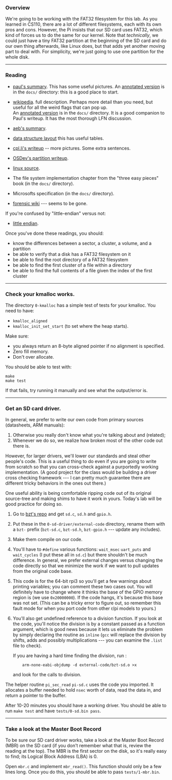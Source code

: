 ### Overview
We're going to be working with the FAT32 filesystem for this lab. As you 
learned in CS110, there are a lot of different filesystems, each with its own 
pros and cons.  However, the Pi insists that our SD card uses FAT32, which kind 
of forces us to do the same for our kernel. Note that _technically_, we could 
just have a tiny FAT32 partition at the beginning of the SD card and do our own 
thing afterwards, like Linux does, but that adds yet another moving part to 
deal with.  For simplicity, we're just going to use one partition for the whole 
disk.

--------------------------------------------------------------------------
### Reading
  - [paul's summary](https://www.pjrc.com/tech/8051/ide/fat32.html).  This has
    some useful pictures.   An [annotated version](./docs/pauls-fat32.annoted.pdf)
    is in the `docs/` directory: this is a good place to start.
  -  [wikipedia](https://en.wikipedia.org/wiki/Design_of_the_FAT_file_system).
     full description.  Perhaps more detail than you need, but useful
     for all the weird flags that can pop up.   
     An [annotated version](./docs/wikipedia-fat32.annotated.pdf) is in the `docs/` directory.  It is a good companion to Paul's
    writeup.  It has the most thorough LFN discussion.
  - [aeb's summary](https://www.win.tue.nl/~aeb/linux/fs/fat/fat-1.html).
  - [data structure layout](http://www.c-jump.com/CIS24/Slides/FileSysDataStructs/FileSysDataStructs.html) this has useful tables.
  - [cpl.li's writeup](https://cpl.li/2019/mbrfat/) -- more pictures.  Some
    extra sentences.
  - [OSDev's partition writeup](https://wiki.osdev.org/Partition_Table).

  - [linux source](https://elixir.bootlin.com/linux/latest/source/fs/fat/dir.c).
  - The file system implementation chapter from the "three easy pieces" book 
    (in the `docs/` directory).
  - Microsofts specification (in the `docs/` directory).
  - [forensic wiki](https://www.forensicswiki.org/wiki/FAT) --- seems to be gone.

If you're confused by "little-endian" versus not:
  - [little endian](https://en.wikipedia.org/wiki/Endianness#Little-endian).

Once you've done these readings, you should:
- know the differences between a sector, a cluster, a volume, and a partition
- be able to verify that a disk has a FAT32 filesystem on it
- be able to find the root directory of a FAT32 filesystem
- be able to find the first cluster of a file within a directory
- be able to find the full contents of a file given the index of the first 
  cluster

--------------------------------------------------------------------------
### Check your kmalloc works.

The directory `0-kmalloc` has a simple test of tests for your kmalloc.  You
need to have:
  - `kmalloc_aligned`
  - `kmalloc_init_set_start` (to set where the heap starts).

Make sure:
  - you always return an 8-byte aligned pointer if no alignment is specified.
  - Zero fill memory.
  - Don't over allocate.

You should be able to test with:

    make
    make test

If that fails, try running it manually and see what the output/error is.

--------------------------------------------------------------------------
### Get an SD card driver.

In general, we prefer to write our own code from primary sources
(datasheets, ARM manuals):
  1. Otherwise you really don't know what you're talking about and (related);
  2. Whenever we do so, we realize how broken most of the other code out there 
     is.

However, for larger drivers, we'll lower our standards and steal other
people's code.   This is a useful thing to do even if you are going to
write from scratch so that you can cross-check against a purportedly
working implementation.  (A good project for the class would be building
a driver cross checking framework --- I can pretty much guarantee there
are different tricky behaviors in the ones out there.)

One useful ability is being comfortable ripping code out of its original
source-tree and making shims to have it work in yours.  Today's lab will
be good practice for doing so.

   1. Go to [bzt's repo](https://github.com/bztsrc/raspi3-tutorial/tree/master/15_writesector)
      and get `sd.c`, `sd.h` and `gpio.h`.

   2. Put these in the `0-sd-driver/external-code` directory, rename them with 
      a `bzt-` prefix (`bzt-sd.c`, `bzt-sd.h`, `bzt-gpio.h` --- update any 
      includes).

   3. Make them compile on our code.

   4. You'll have to `#define` various functions: `wait_msec` `uart_puts` and 
      `wait_cycles` (I put these all in `sd.c`) but there shouldn't be much 
      difference.    In general, we prefer external changes versus changing the 
      code directly so that we minimize the work if we want to pull updates 
      from the original code base.

   5. This code is for the 64-bit rpi3 so you'll get a few warnings about
      printing variables; you can comment these two cases out.  You will 
      definitely have to change where it thinks the base of the GPIO memory 
      region is (we use `0x20000000`).  If the code hangs, it's because this 
      base was not set.
      (This can be a tricky error to figure out, so remember this fault mode
      for when you port code from other r/pi models to yours.)

   6. You'll also get undefined reference to a division function.
      If you look at the code, you'll notice the division is by a constant
      passed as a function argument, which is good news because it lets us 
      eliminate the problem by simply declaring the routine as `inline` (`gcc` 
      will replace the division by shifts, adds and possibly multiplications 
      --- you can examine the `.list` file to check).

      If you are having a hard time finding the 
      division, run :

              arm-none-eabi-objdump -d external-code/bzt-sd.o >x

      and look for the calls to division.

The helper routine `pi_sec_read` `pi-sd.c` uses the code you imported.
It allocates a buffer needed to hold `nsec` worth of data, read the data
in, and return a pointer to the buffer.

After 10-20 minutes you should have a working driver.  You should be able to 
run `make test` and have `tests/0-sd.bin pass`.

--------------------------------------------------------------------------
### Take a look at the Master Boot Record

To be sure our SD card driver works, take a look at the Master Boot Record 
(MBR) on the SD card (if you don't remember what that is, review the reading at 
the top).  The MBR is the first sector on the disk, so it's really easy to 
find; its Logical Block Address (LBA) is 0.

Open `mbr.c` and implement `mbr_read()`.  This function should only be a few 
lines long.  Once you do this, you should be able to pass `tests/1-mbr.bin`.

